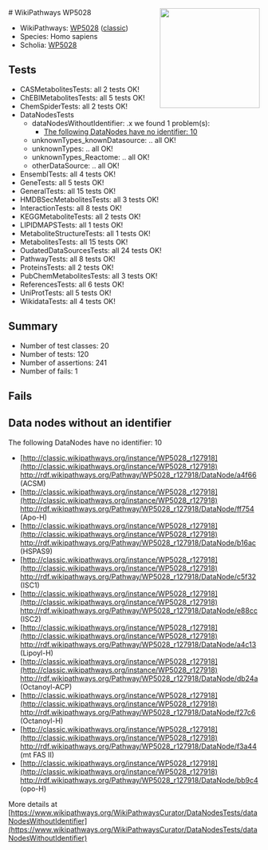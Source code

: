 <img style="float: right; width: 200px" src="https://upload.wikimedia.org/wikipedia/commons/thumb/8/83/Wplogo_with_text_500.png/640px-Wplogo_with_text_500.png" />
# WikiPathways WP5028

* WikiPathways: [WP5028](https://wikipathways.org/pathways/WP5028) ([classic](https://classic.wikipathways.org/instance/WP5028))
* Species: Homo sapiens
* Scholia: [WP5028](https://scholia.toolforge.org/wikipathways/WP5028)
## Tests
* CASMetabolitesTests: all 2 tests OK!
* ChEBIMetabolitesTests: all 5 tests OK!
* ChemSpiderTests: all 2 tests OK!
* DataNodesTests
    * dataNodesWithoutIdentifier: .x we found 1 problem(s):
        * [The following DataNodes have no identifier: 10](#8792c490)
    * unknownTypes_knownDatasource: .. all OK!
    * unknownTypes: .. all OK!
    * unknownTypes_Reactome: .. all OK!
    * otherDataSource: .. all OK!
* EnsemblTests: all 4 tests OK!
* GeneTests: all 5 tests OK!
* GeneralTests: all 15 tests OK!
* HMDBSecMetabolitesTests: all 3 tests OK!
* InteractionTests: all 8 tests OK!
* KEGGMetaboliteTests: all 2 tests OK!
* LIPIDMAPSTests: all 1 tests OK!
* MetaboliteStructureTests: all 1 tests OK!
* MetabolitesTests: all 15 tests OK!
* OudatedDataSourcesTests: all 24 tests OK!
* PathwayTests: all 8 tests OK!
* ProteinsTests: all 2 tests OK!
* PubChemMetabolitesTests: all 3 tests OK!
* ReferencesTests: all 6 tests OK!
* UniProtTests: all 5 tests OK!
* WikidataTests: all 4 tests OK!


## Summary

* Number of test classes: 20
* Number of tests: 120
* Number of assertions: 241
* Number of fails: 1

## Fails

<a name="8792c490" />

## Data nodes without an identifier

The following DataNodes have no identifier: 10

* [http://classic.wikipathways.org/instance/WP5028_r127918](http://classic.wikipathways.org/instance/WP5028_r127918) http://rdf.wikipathways.org/Pathway/WP5028_r127918/DataNode/a4f66 (ACSM)
* [http://classic.wikipathways.org/instance/WP5028_r127918](http://classic.wikipathways.org/instance/WP5028_r127918) http://rdf.wikipathways.org/Pathway/WP5028_r127918/DataNode/ff754 (Apo-H)
* [http://classic.wikipathways.org/instance/WP5028_r127918](http://classic.wikipathways.org/instance/WP5028_r127918) http://rdf.wikipathways.org/Pathway/WP5028_r127918/DataNode/b16ac (HSPAS9)
* [http://classic.wikipathways.org/instance/WP5028_r127918](http://classic.wikipathways.org/instance/WP5028_r127918) http://rdf.wikipathways.org/Pathway/WP5028_r127918/DataNode/c5f32 (ISC1)
* [http://classic.wikipathways.org/instance/WP5028_r127918](http://classic.wikipathways.org/instance/WP5028_r127918) http://rdf.wikipathways.org/Pathway/WP5028_r127918/DataNode/e88cc (ISC2)
* [http://classic.wikipathways.org/instance/WP5028_r127918](http://classic.wikipathways.org/instance/WP5028_r127918) http://rdf.wikipathways.org/Pathway/WP5028_r127918/DataNode/a4c13 (Lipoyl-H)
* [http://classic.wikipathways.org/instance/WP5028_r127918](http://classic.wikipathways.org/instance/WP5028_r127918) http://rdf.wikipathways.org/Pathway/WP5028_r127918/DataNode/db24a (Octanoyl-ACP)
* [http://classic.wikipathways.org/instance/WP5028_r127918](http://classic.wikipathways.org/instance/WP5028_r127918) http://rdf.wikipathways.org/Pathway/WP5028_r127918/DataNode/f27c6 (Octanoyl-H)
* [http://classic.wikipathways.org/instance/WP5028_r127918](http://classic.wikipathways.org/instance/WP5028_r127918) http://rdf.wikipathways.org/Pathway/WP5028_r127918/DataNode/f3a44 (mt FAS II)
* [http://classic.wikipathways.org/instance/WP5028_r127918](http://classic.wikipathways.org/instance/WP5028_r127918) http://rdf.wikipathways.org/Pathway/WP5028_r127918/DataNode/bb9c4 (opo-H)


More details at [https://www.wikipathways.org/WikiPathwaysCurator/DataNodesTests/dataNodesWithoutIdentifier](https://www.wikipathways.org/WikiPathwaysCurator/DataNodesTests/dataNodesWithoutIdentifier)

